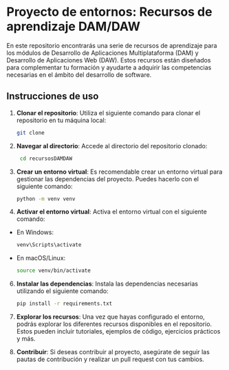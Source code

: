 # Proyecto de entornos: Recursos de aprendizaje DAM/DAW

En este repositorio encontrarás una serie de recursos de aprendizaje para los módulos de Desarrollo de Aplicaciones Multiplataforma (DAM) y Desarrollo de Aplicaciones Web (DAW). Estos recursos están diseñados para complementar tu formación y ayudarte a adquirir las competencias necesarias en el ámbito del desarrollo de software.

## Instrucciones de uso

1. **Clonar el repositorio**: Utiliza el siguiente comando para clonar el repositorio en tu máquina local:

   ```bash
   git clone
   ```

3. **Navegar al directorio**: Accede al directorio del repositorio clonado:

   ```bash
    cd recursosDAMDAW
    ```

4. **Crear un entorno virtual**: Es recomendable crear un entorno virtual para gestionar las dependencias del proyecto. Puedes hacerlo con el siguiente comando:

   ```bash
   python -m venv venv
   ```

5. **Activar el entorno virtual**: Activa el entorno virtual con el siguiente comando:

- En Windows:

   ```bash
   venv\Scripts\activate
   ```

- En macOS/Linux:

   ```bash
   source venv/bin/activate
   ```

6. **Instalar las dependencias**: Instala las dependencias necesarias utilizando el siguiente comando:

   ```bash
   pip install -r requirements.txt
   ```

7. **Explorar los recursos**: Una vez que hayas configurado el entorno, podrás explorar los diferentes recursos disponibles en el repositorio. Estos pueden incluir tutoriales, ejemplos de código, ejercicios prácticos y más.
8. **Contribuir**: Si deseas contribuir al proyecto, asegúrate de seguir las pautas de contribución y realizar un pull request con tus cambios.
